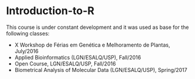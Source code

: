 # Introduction-to-R
This course is under constant development and it was used as base for the following classes:
- X Workshop de Férias em Genética e Melhoramento de Plantas, July/2016
- Applied Bioinformatics (LGN/ESALQ/USP), Fall/2016
- Open Course, LGN/ESALQ/USP, Fall/2016
- Biometrical Analysis of Molecular Data (LGN/ESALQ/USP), Spring/2017
